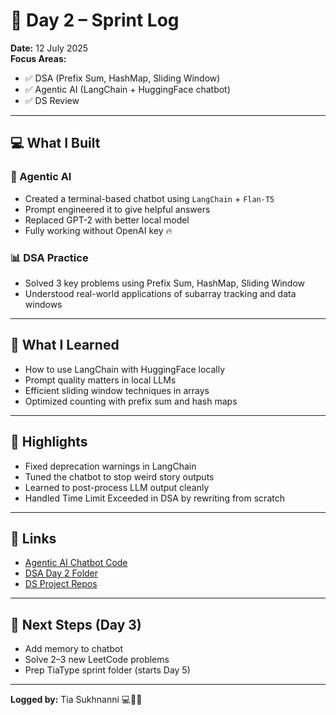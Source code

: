 # 📅 Day 2 – Sprint Log

**Date:** 12 July 2025  
**Focus Areas:**  
- ✅ DSA (Prefix Sum, HashMap, Sliding Window)  
- ✅ Agentic AI (LangChain + HuggingFace chatbot)  
- ✅ DS Review

---

## 💻 What I Built

### 🤖 Agentic AI
- Created a terminal-based chatbot using `LangChain` + `Flan-T5`
- Prompt engineered it to give helpful answers
- Replaced GPT-2 with better local model
- Fully working without OpenAI key 🔥

### 📊 DSA Practice
- Solved 3 key problems using Prefix Sum, HashMap, Sliding Window
- Understood real-world applications of subarray tracking and data windows

---

## 🧠 What I Learned
- How to use LangChain with HuggingFace locally
- Prompt quality matters in local LLMs
- Efficient sliding window techniques in arrays
- Optimized counting with prefix sum and hash maps

---

## 📌 Highlights
- Fixed deprecation warnings in LangChain
- Tuned the chatbot to stop weird story outputs
- Learned to post-process LLM output cleanly
- Handled Time Limit Exceeded in DSA by rewriting from scratch

---

## 🔗 Links
- [Agentic AI Chatbot Code](../agentic/day2/hello_llm_chat.py)
- [DSA Day 2 Folder](../dsa/day2/)
- [DS Project Repos](../README.md#data-science-projects-uploaded-earlier)

---

## 🚀 Next Steps (Day 3)
- Add memory to chatbot
- Solve 2–3 new LeetCode problems
- Prep TiaType sprint folder (starts Day 5)

---

**Logged by:** Tia Sukhnanni 💻🧠🚀
